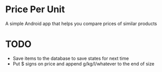 # Price Per Unit
A simple Android app that helps you compare prices of similar products

# TODO
- Save items to the database to save states for next time
- Put $ signs on price and append g/kg/l/whatever to the end of size